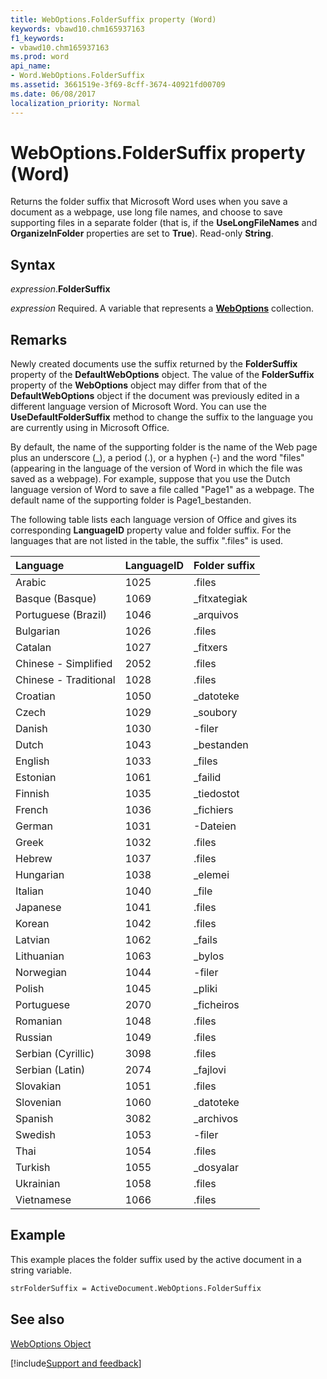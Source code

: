 ```yaml
---
title: WebOptions.FolderSuffix property (Word)
keywords: vbawd10.chm165937163
f1_keywords:
- vbawd10.chm165937163
ms.prod: word
api_name:
- Word.WebOptions.FolderSuffix
ms.assetid: 3661519e-3f69-8cff-3674-40921fd00709
ms.date: 06/08/2017
localization_priority: Normal
---
```



# WebOptions.FolderSuffix property (Word)

Returns the folder suffix that Microsoft Word uses when you save a document as a webpage, use long file names, and choose to save supporting files in a separate folder (that is, if the  **UseLongFileNames** and **OrganizeInFolder** properties are set to **True**). Read-only **String**.


## Syntax

_expression_.**FolderSuffix**

_expression_ Required. A variable that represents a **[WebOptions](Word.WebOptions.md)** collection.


## Remarks

Newly created documents use the suffix returned by the  **FolderSuffix** property of the **DefaultWebOptions** object. The value of the **FolderSuffix** property of the **WebOptions** object may differ from that of the **DefaultWebOptions** object if the document was previously edited in a different language version of Microsoft Word. You can use the **UseDefaultFolderSuffix** method to change the suffix to the language you are currently using in Microsoft Office.

By default, the name of the supporting folder is the name of the Web page plus an underscore (_), a period (.), or a hyphen (-) and the word "files" (appearing in the language of the version of Word in which the file was saved as a webpage). For example, suppose that you use the Dutch language version of Word to save a file called "Page1" as a webpage. The default name of the supporting folder is Page1_bestanden.

The following table lists each language version of Office and gives its corresponding  **LanguageID** property value and folder suffix. For the languages that are not listed in the table, the suffix ".files" is used.



|**Language**|**LanguageID**|**Folder suffix**|
|:-----|:-----|:-----|
|Arabic|1025|.files|
|Basque (Basque)|1069|_fitxategiak|
|Portuguese (Brazil)|1046|_arquivos|
|Bulgarian|1026|.files|
|Catalan|1027|_fitxers|
|Chinese - Simplified|2052|.files|
|Chinese - Traditional|1028|.files|
|Croatian|1050|_datoteke|
|Czech|1029|_soubory|
|Danish|1030|-filer|
|Dutch|1043|_bestanden|
|English|1033|_files|
|Estonian|1061|_failid|
|Finnish|1035|_tiedostot|
|French|1036|_fichiers|
|German|1031|-Dateien|
|Greek|1032|.files|
|Hebrew|1037|.files|
|Hungarian|1038|_elemei|
|Italian|1040|_file|
|Japanese|1041|.files|
|Korean|1042|.files|
|Latvian|1062|_fails|
|Lithuanian|1063|_bylos|
|Norwegian|1044|-filer|
|Polish|1045|_pliki|
|Portuguese|2070|_ficheiros|
|Romanian|1048|.files|
|Russian|1049|.files|
|Serbian (Cyrillic)|3098|.files|
|Serbian (Latin)|2074|_fajlovi|
|Slovakian|1051|.files|
|Slovenian|1060|_datoteke|
|Spanish|3082|_archivos|
|Swedish|1053|-filer|
|Thai|1054|.files|
|Turkish|1055|_dosyalar|
|Ukrainian|1058|.files|
|Vietnamese|1066|.files|

## Example

This example places the folder suffix used by the active document in a string variable.


```vb
strFolderSuffix = ActiveDocument.WebOptions.FolderSuffix
```


## See also


[WebOptions Object](Word.WebOptions.md)

[!include[Support and feedback](~/includes/feedback-boilerplate.md)]